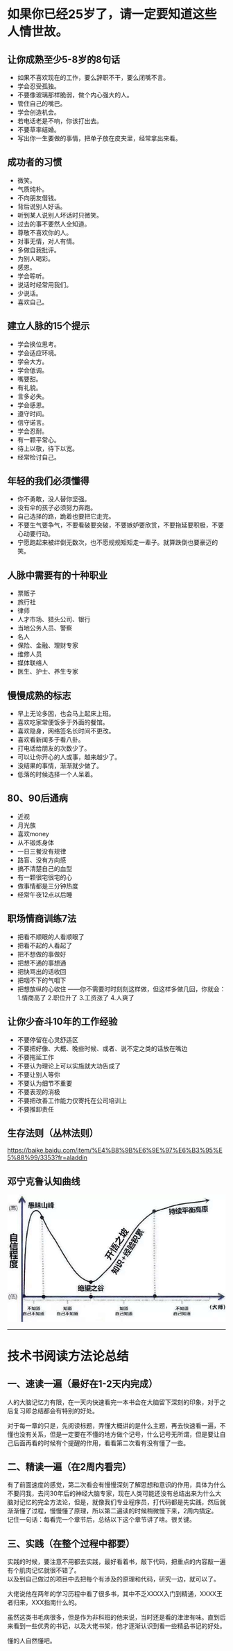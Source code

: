 # 如果你已经25岁了，请一定要知道这些人情世故。

## 让你成熟至少5-8岁的8句话
- 如果不喜欢现在的工作，要么辞职不干，要么闭嘴不言。
- 学会忍受孤独。
- 不要像玻璃那样脆弱，做个内心强大的人。
- 管住自己的嘴巴。
- 学会创造机会。
- 若电话老是不响，你该打出去。
- 不要草率结婚。
- 写出你一生要做的事情，把单子放在皮夹里，经常拿出来看。

## 成功者的习惯
- 微笑。
- 气质纯朴。
- 不向朋友借钱。
- 背后说别人好话。
- 听到某人说别人坏话时只微笑。
- 过去的事不要然人全知道。
- 尊敬不喜欢你的人。
- 对事无情，对人有情。
- 多做自我批评。
- 为别人喝彩。
- 感恩。
- 学会聆听。
- 说话时经常用我们。
- 少说话。
- 喜欢自己。

## 建立人脉的15个提示
- 学会换位思考。
- 学会适应环境。
- 学会大方。
- 学会低调。
- 嘴要甜。
- 有礼貌。
- 言多必失。
- 学会感恩。
- 遵守时间。
- 信守诺言。
- 学会忍耐。
- 有一颗平常心。
- 待上以敬，待下以宽。
- 经常检讨自己。

## 年轻的我们必须懂得
- 你不勇敢，没人替你坚强。
- 没有伞的孩子必须努力奔跑。
- 自己选择的路，跪着也要把它走完。
- 不要生气要争气，不要看破要突破，不要嫉妒要欣赏，不要拖延要积极，不要心动要行动。
- 宁愿跑起来被绊倒无数次，也不愿规规矩矩走一辈子。就算跌倒也要豪迈的笑。

## 人脉中需要有的十种职业
- 票贩子
- 旅行社
- 律师
- 人才市场、猎头公司、银行
- 当地公务人员、警察
- 名人
- 保险、金融、理财专家
- 维修人员
- 媒体联络人
- 医生、护士、养生专家

## 慢慢成熟的标志
- 早上无论多困，也会马上起床上班。
- 喜欢吃家常便饭多于外面的餐馆。
- 喜欢隐身，网络签名长时间不更改。
- 喜欢看新闻多于看八卦。
- 打电话给朋友的次数少了。
- 可以让你开心的人或事，越来越少了。
- 没结果的事情，渐渐就少做了。
- 低落的时候选择一个人呆着。

## 80、90后通病
- 近视
- 月光族
- 喜欢money
- 从不锻炼身体
- 一日三餐没有规律
- 路盲、没有方向感
- 搞不清楚自己的血型
- 有一颗很宅很宅的心
- 做事情都是三分钟热度
- 经常午夜12点以后睡

## 职场情商训练7法
- 把看不顺眼的人看顺眼了
- 把看不起的人看起了
- 把不想做的事做好
- 把想不通的事想通
- 把快骂出的话收回
- 把咽不下的气咽下
- 把想放纵的心收住
——你不需要时时刻刻这样做，但这样多做几回，你就会：
1.情商高了
2.职位升了
3.工资涨了
4.人爽了

## 让你少奋斗10年的工作经验
- 不要停留在心灵舒适区
- 不要把好像、大概、晚些时候、或者、说不定之类的话放在嘴边
- 不要拖延工作
- 不要认为理论上可以实施就大功告成了
- 不要让别人等你
- 不要认为细节不重要
- 不要表现的消极
- 不要把改善工作能力仅寄托在公司培训上
- 不要推卸责任

## 生存法则（丛林法则）

https://baike.baidu.com/item/%E4%B8%9B%E6%9E%97%E6%B3%95%E5%88%99/3353?fr=aladdin

## 邓宁克鲁认知曲线  

![邓宁克鲁认知曲线](./DengNingKeLuRenZhiQuXian.jpg)  


--------

# 技术书阅读方法论总结

## 一、速读一遍（最好在1-2天内完成）

人的大脑记忆力有限，在一天内快速看完一本书会在大脑留下深刻的印象，对于之后复习即总结都会有特别的好处。  

对于每一章的只是，先阅读标题，弄懂大概讲的是什么主题，再去快速看一遍，不懂也没有关系，但是一定要在不懂的地方做个记号，什么记号无所谓，但是要让自己后面再看的时候有个提醒的作用，看看第二次看有没有懂了一些。  

## 二、精读一遍（在2周内看完）

有了前面速度的感觉，第二次看会有慢慢深刻了解思想和意识的作用，具体为什么不要问我，去问30年后的神经大脑专家，现在人类可能还没有总结出来为什么大脑对记忆的完全方法论，但是，就像我们专业程序员，打代码都是先实践，然后就渐渐懂了过程，慢慢懂了原理，所以第二遍读的时候稍微慢下来，2周内搞定。  
记住一句话：每看完一个章节后，总结以下这个章节讲了啥。很关键。  

## 三、实践（在整个过程中都要）

实践的时候，要注意不用都去实践，最好看着书，敲下代码，把重点的内容敲一遍有个肌肉记忆就很不错了。  
以及到自己做过的项目中去把每个有涉及的原理和代码，研究一边，就可以了。  

大佬说他在两年的学习历程中看了很多书，其中不乏XXXX入门到精通，XXXX王者归来，XXX指南什么的。  

虽然这类书毛病很多，但是作为非科班的他来说，当时还是看的津津有味。直到后来看到一些优秀的书记，以及大佬书架，他才逐渐认识到看一些精品书记的好处。  

懂的人自然懂吧。











